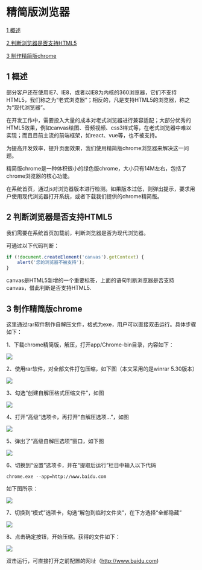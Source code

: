 # 精简版浏览器
[1  概述](#user-content-1--概述)

[2  判断浏览器是否支持HTML5](#user-content-2--判断浏览器是否支持HTML5)

[3  制作精简版chrome](#user-content-3--制作精简版chrome)

##  1  概述

部分客户还在使用IE7、IE8，或者以IE8为内核的360浏览器，它们不支持HTML5，我们称之为“老式浏览器”；相反的，凡是支持HTML5的浏览器，称之为“现代浏览器”。

在开发工作中，需要投入大量的成本对老式浏览器进行兼容适配；大部分优秀的HTML5效果，例如canvas绘图、音频视频、css3样式等，在老式浏览器中难以实现；而且目前主流的前端框架，如react、vue等，也不被支持。

为提高开发效率，提升页面效果，我们使用精简版chrome浏览器来解决这一问题。

精简版chrome是一种体积很小的绿色版chrome，大小只有14M左右，包括了chrome浏览器的核心功能。

在系统首页，通过js对浏览器版本进行检测。如果版本过低，则弹出提示，要求用户使用现代浏览器打开系统，或者下载我们提供的chrome精简版。



##  2  判断浏览器是否支持HTML5

我们需要在系统首页加载前，判断浏览器是否为现代浏览器。

可通过以下代码判断：

```javascript
if (!document.createElement('canvas').getContext) { 
    alert('您的浏览器不被支持');
}
```

canvas是HTML5新增的一个重要标签，上面的语句判断浏览器是否支持canvas，借此判断是否支持HTML5.



##  3  制作精简版chrome

这里通过rar软件制作自解压文件，格式为exe，用户可以直接双击运行。具体步骤如下：

1、下载chrome精简版，解压，打开app/Chrome-bin目录，内容如下：

![](images/bin.png)

2、使用rar软件，对全部文件打包压缩，如下图（本文采用的是winrar 5.30版本）

![](images/ys1.png)

3、勾选“创建自解压格式压缩文件”，如图

![](images/ys2.png)

4、打开“高级”选项卡，再打开“自解压选项...”，如图

![](images/ys3.png)

5、弹出了“高级自解压选项”窗口，如下图

![](images/ys4.png)

6、切换到“设置”选项卡，并在“提取后运行”栏目中输入以下代码

```shell
chrome.exe --app=http://www.baidu.com
```

如下图所示：

![](images/ys5.png)

7、切换到“模式”选项卡，勾选“解包到临时文件夹”，在下方选择“全部隐藏”

![](images/ys6.png)

8、点击确定按钮，开始压缩。获得的文件如下：

![](images/result.png)



双击运行，可直接打开之前配置的网址（http://www.baidu.com)







